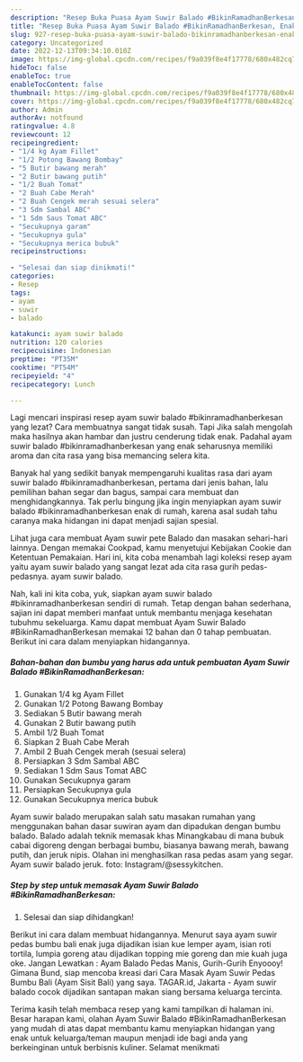 ```yaml
---
description: "Resep Buka Puasa Ayam Suwir Balado #BikinRamadhanBerkesan, Enak"
title: "Resep Buka Puasa Ayam Suwir Balado #BikinRamadhanBerkesan, Enak"
slug: 927-resep-buka-puasa-ayam-suwir-balado-bikinramadhanberkesan-enak
category: Uncategorized
date: 2022-12-13T09:34:10.010Z
image: https://img-global.cpcdn.com/recipes/f9a039f8e4f17778/680x482cq70/ayam-suwir-balado-bikinramadhanberkesan-foto-resep-utama.jpg
hideToc: false
enableToc: true
enableTocContent: false
thumbnail: https://img-global.cpcdn.com/recipes/f9a039f8e4f17778/680x482cq70/ayam-suwir-balado-bikinramadhanberkesan-foto-resep-utama.jpg
cover: https://img-global.cpcdn.com/recipes/f9a039f8e4f17778/680x482cq70/ayam-suwir-balado-bikinramadhanberkesan-foto-resep-utama.jpg
author: Admin
authorAv: notfound
ratingvalue: 4.8
reviewcount: 12
recipeingredient:
- "1/4 kg Ayam Fillet"
- "1/2 Potong Bawang Bombay"
- "5 Butir bawang merah"
- "2 Butir bawang putih"
- "1/2 Buah Tomat"
- "2 Buah Cabe Merah"
- "2 Buah Cengek merah sesuai selera"
- "3 Sdm Sambal ABC"
- "1 Sdm Saus Tomat ABC"
- "Secukupnya garam"
- "Secukupnya gula"
- "Secukupnya merica bubuk"
recipeinstructions:

- "Selesai dan siap dinikmati!"
categories:
- Resep
tags:
- ayam
- suwir
- balado

katakunci: ayam suwir balado 
nutrition: 120 calories
recipecuisine: Indonesian
preptime: "PT35M"
cooktime: "PT54M"
recipeyield: "4"
recipecategory: Lunch

---
```



Lagi mencari inspirasi resep ayam suwir balado #bikinramadhanberkesan yang lezat? Cara membuatnya sangat tidak susah. Tapi Jika salah mengolah maka hasilnya akan hambar dan justru cenderung tidak enak. Padahal ayam suwir balado #bikinramadhanberkesan yang enak seharusnya memiliki aroma dan cita rasa yang bisa memancing selera kita.


Banyak hal yang sedikit banyak mempengaruhi kualitas rasa dari ayam suwir balado #bikinramadhanberkesan, pertama dari jenis bahan, lalu pemilihan bahan segar dan bagus, sampai cara membuat dan menghidangkannya. Tak perlu bingung jika ingin menyiapkan ayam suwir balado #bikinramadhanberkesan enak di rumah, karena asal sudah tahu caranya maka hidangan ini dapat menjadi sajian spesial.

Lihat juga cara membuat Ayam suwir pete Balado dan masakan sehari-hari lainnya. Dengan memakai Cookpad, kamu menyetujui Kebijakan Cookie dan Ketentuan Pemakaian. Hari ini, kita coba menambah lagi koleksi resep ayam yaitu ayam suwir balado yang sangat lezat ada cita rasa gurih pedas-pedasnya. ayam suwir balado.


Nah, kali ini kita coba, yuk, siapkan ayam suwir balado #bikinramadhanberkesan sendiri di rumah. Tetap dengan bahan sederhana, sajian ini dapat memberi manfaat untuk membantu menjaga kesehatan tubuhmu sekeluarga. Kamu dapat membuat Ayam Suwir Balado #BikinRamadhanBerkesan memakai 12 bahan dan 0 tahap pembuatan. Berikut ini cara dalam menyiapkan hidangannya.

<!--inarticleads1-->

##### Bahan-bahan dan bumbu yang harus ada untuk pembuatan Ayam Suwir Balado #BikinRamadhanBerkesan:

1. Gunakan 1/4 kg Ayam Fillet
1. Gunakan 1/2 Potong Bawang Bombay
1. Sediakan 5 Butir bawang merah
1. Gunakan 2 Butir bawang putih
1. Ambil 1/2 Buah Tomat
1. Siapkan 2 Buah Cabe Merah
1. Ambil 2 Buah Cengek merah (sesuai selera)
1. Persiapkan 3 Sdm Sambal ABC
1. Sediakan 1 Sdm Saus Tomat ABC
1. Gunakan Secukupnya garam
1. Persiapkan Secukupnya gula
1. Gunakan Secukupnya merica bubuk


Ayam suwir balado merupakan salah satu masakan rumahan yang menggunakan bahan dasar suwiran ayam dan dipadukan dengan bumbu balado. Balado adalah teknik memasak khas Minangkabau di mana bubuk cabai digoreng dengan berbagai bumbu, biasanya bawang merah, bawang putih, dan jeruk nipis. Olahan ini menghasilkan rasa pedas asam yang segar. Ayam suwir balado jeruk. foto: Instagram/@sessykitchen. 

<!--inarticleads2-->

##### Step by step untuk memasak Ayam Suwir Balado #BikinRamadhanBerkesan:


1. Selesai dan siap dihidangkan!

Berikut ini cara dalam membuat hidangannya. Menurut saya ayam suwir pedas bumbu bali enak juga dijadikan isian kue lemper ayam, isian roti tortila, lumpia goreng atau dijadikan topping mie goreng dan mie kuah juga oke. Jangan Lewatkan : Ayam Balado Pedas Manis, Gurih-Gurih Enyoooy! Gimana Bund, siap mencoba kreasi dari Cara Masak Ayam Suwir Pedas Bumbu Bali (Ayam Sisit Bali) yang saya. TAGAR.id, Jakarta - Ayam suwir balado cocok dijadikan santapan makan siang bersama keluarga tercinta. 

Terima kasih telah membaca resep yang kami tampilkan di halaman ini. Besar harapan kami, olahan Ayam Suwir Balado #BikinRamadhanBerkesan yang mudah di atas dapat membantu kamu menyiapkan hidangan yang enak untuk keluarga/teman maupun menjadi ide bagi anda yang berkeinginan untuk berbisnis kuliner. Selamat menikmati
